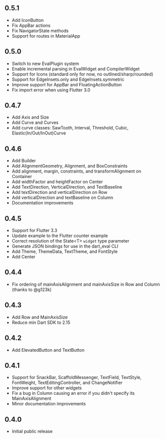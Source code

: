 ## 0.5.1
- Add IconButton
- Fix AppBar actions
- Fix NavigatorState methods
- Support for routes in MaterialApp

## 0.5.0
- Switch to new EvalPlugin system
- Enable incremental parsing in EvalWidget and CompilerWidget
- Support for Icons (standard only for now, no outlined/sharp/rounded)
- Support for EdgeInsets.only and EdgeInsets.symmetric
- Improve support for AppBar and FloatingActionButton
- Fix import error when using Flutter 3.0

## 0.4.7
- Add Axis and Size
- Add Curve and Curves
- Add curve classes: SawTooth, Interval, Threshold, Cubic, 
  Elastic(In/Out/InOut)Curve

## 0.4.6
- Add Builder
- Add AlignmentGeometry, Alignment, and BoxConstraints
- Add alignment, margin, constraints, and transformAlignment on Container
- Add widthFactor and heightFactor on Center
- Add TextDirection, VerticalDirection, and TextBaseline
- Add textDirection and verticalDirection on Row
- Add verticalDirection and textBaseline on Column
- Documentation improvements

## 0.4.5
- Support for Flutter 3.3
- Update example to the Flutter counter example
- Correct resolution of the State&lt;T&gt; `widget` type parameter
- Generate JSON bindings for use in the dart_eval CLI
- Add Theme, ThemeData, TextTheme, and FontStyle
- Add Center

## 0.4.4
- Fix ordering of mainAxisAlignment and mainAxisSize in Row and Column
  (thanks to @g123k)

## 0.4.3
- Add Row and MainAxisSize
- Reduce min Dart SDK to 2.15

## 0.4.2
- Add ElevatedButton and TextButton

## 0.4.1
- Support for SnackBar, ScaffoldMessenger, TextField, TextStyle, FontWeight, 
  TextEditingController, and ChangeNotifier
- Improve support for other widgets
- Fix a bug in Column causing an error if you didn't specify its
  MainAxisAlignment
- Minor documentation improvements

## 0.4.0
- Initial public release

